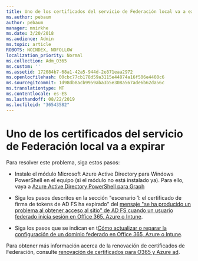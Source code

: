 ```yaml
---
title: Uno de los certificados del servicio de Federación local va a expirar
ms.author: pebaum
author: pebaum
manager: mnirkhe
ms.date: 3/20/2018
ms.audience: Admin
ms.topic: article
ROBOTS: NOINDEX, NOFOLLOW
localization_priority: Normal
ms.collection: Adm_O365
ms.custom: ''
ms.assetid: 172084b7-68a1-42a5-944d-2e871eaa2972
ms.openlocfilehash: 00cbc77cb178d59a3115e44874a16f506e4408c6
ms.sourcegitcommit: 1d98db8acb9959aba3b5e308a567ade6b62da56c
ms.translationtype: MT
ms.contentlocale: es-ES
ms.lasthandoff: 08/22/2019
ms.locfileid: "36543582"
---
```

# <a name="one-of-your-on-premises-federation-service-certificates-is-expiring"></a>Uno de los certificados del servicio de Federación local va a expirar

Para resolver este problema, siga estos pasos:
  
- Instale el módulo Microsoft Azure Active Directory para Windows PowerShell en el equipo (si el módulo no está instalado ya). Para ello, vaya a [Azure Active Directory PowerShell para Graph](https://docs.microsoft.com/powershell/azure/active-directory/install-adv2?view=azureadps-2.0)
    
- Siga los pasos descritos en la sección "escenario 1: el certificado de firma de tokens de AD FS ha expirado" del [mensaje "se ha producido un problema al obtener acceso al sitio" de AD FS cuando un usuario federado inicia sesión en Office 365, Azure o Intune](https://support.microsoft.com/help/2713898/there-was-a-problem-accessing-the-site-error-from-ad-fs-when-a-federat).
    
- Siga los pasos que se indican en t[Cómo actualizar o reparar la configuración de un dominio federado en Office 365, Azure o Intune](https://support.microsoft.com/help/2647048/how-to-update-or-repair-the-settings-of-a-federated-domain-in-office-3).
    
Para obtener más información acerca de la renovación de certificados de Federación, consulte [renovación de certificados para O365 y Azure ad](https://docs.microsoft.com/azure/active-directory/connect/active-directory-aadconnect-o365-certs).
  

